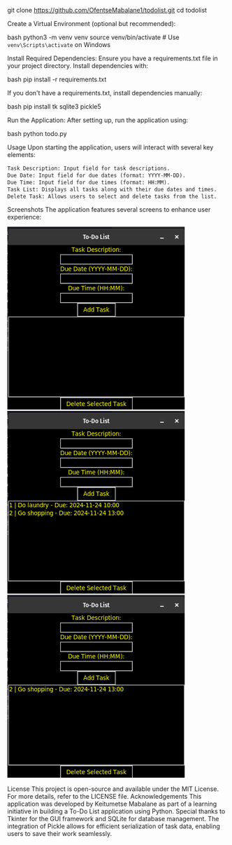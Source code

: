 git clone https://github.com/OfentseMabalane1/todolist.git
cd todolist

Create a Virtual Environment (optional but recommended):

bash
python3 -m venv venv
source venv/bin/activate  # Use `venv\Scripts\activate` on Windows

Install Required Dependencies:
Ensure you have a requirements.txt file in your project directory. Install dependencies with:

bash
pip install -r requirements.txt

If you don't have a requirements.txt, install dependencies manually:

bash
pip install tk sqlite3 pickle5

Run the Application:
After setting up, run the application using:

bash
python todo.py

Usage
Upon starting the application, users will interact with several key elements:

    Task Description: Input field for task descriptions.
    Due Date: Input field for due dates (format: YYYY-MM-DD).
    Due Time: Input field for due times (format: HH:MM).
    Task List: Displays all tasks along with their due dates and times.
    Delete Task: Allows users to select and delete tasks from the list.

Screenshots
The application features several screens to enhance user experience:

![Landing Screen](images/landing.png)
![Tasks Added Screen](images/tasks_added.png)
![Deleted Entry Screen](images/deleted_entry.png)

License
This project is open-source and available under the MIT License. For more details, refer to the LICENSE file.
Acknowledgements
This application was developed by Keitumetse Mabalane as part of a learning initiative in building a To-Do List application using Python. Special thanks to Tkinter for the GUI framework and SQLite for database management. The integration of Pickle allows for efficient serialization of task data, enabling users to save their work seamlessly.